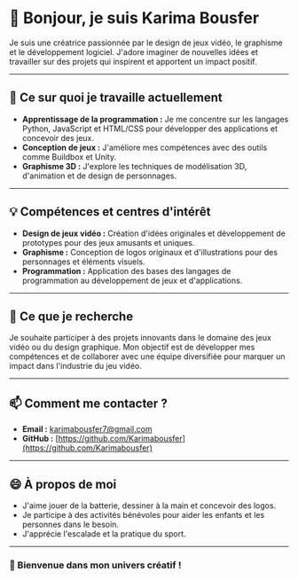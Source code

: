 # 👋 Bonjour, je suis Karima Bousfer  

Je suis une créatrice passionnée par le design de jeux vidéo, le graphisme et le développement logiciel. J'adore imaginer de nouvelles idées et travailler sur des projets qui inspirent et apportent un impact positif.  

---

## 🌱 Ce sur quoi je travaille actuellement  
- **Apprentissage de la programmation :** Je me concentre sur les langages Python, JavaScript et HTML/CSS pour développer des applications et concevoir des jeux.  
- **Conception de jeux :** J'améliore mes compétences avec des outils comme Buildbox et Unity.  
- **Graphisme 3D :** J'explore les techniques de modélisation 3D, d'animation et de design de personnages.  

---

## 💡 Compétences et centres d'intérêt  
- **Design de jeux vidéo :** Création d'idées originales et développement de prototypes pour des jeux amusants et uniques.  
- **Graphisme :** Conception de logos originaux et d'illustrations pour des personnages et éléments visuels.  
- **Programmation :** Application des bases des langages de programmation au développement de jeux et d'applications.  

---

## 💞️ Ce que je recherche  
Je souhaite participer à des projets innovants dans le domaine des jeux vidéo ou du design graphique. Mon objectif est de développer mes compétences et de collaborer avec une équipe diversifiée pour marquer un impact dans l'industrie du jeu vidéo.  

---

## 📫 Comment me contacter ?  
- **Email :** [karimabousfer7@gmail.com](mailto:karimabousfer7@gmail.com)  
- **GitHub :** [https://github.com/Karimabousfer](https://github.com/Karimabousfer)

---

## 😄 À propos de moi  
- J'aime jouer de la batterie, dessiner à la main et concevoir des logos.  
- Je participe à des activités bénévoles pour aider les enfants et les personnes dans le besoin.  
- J'apprécie l'escalade et la pratique du sport.  

---

### 🚀 Bienvenue dans mon univers créatif !

